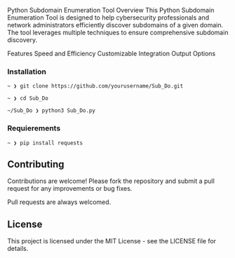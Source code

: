 Python Subdomain Enumeration Tool
Overview
This Python Subdomain Enumeration Tool is designed to help cybersecurity professionals and network administrators efficiently discover subdomains of a given domain. The tool leverages multiple techniques to ensure comprehensive subdomain discovery.

Features
Speed and Efficiency
Customizable
Integration
Output Options



### Installation

```
~ ❯ git clone https://github.com/yourusername/Sub_Do.git

~ ❯ cd Sub_Do

~/Sub_Do ❯ python3 Sub_Do.py

```

### Requierements

```
~ ❯ pip install requests

```

## Contributing
Contributions are welcome! Please fork the repository and submit a pull request for any improvements or bug fixes.

Pull requests are always welcomed.

## License
This project is licensed under the MIT License - see the LICENSE file for details.
